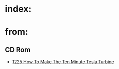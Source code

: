 
# index:

# from:
## CD Rom
- [1225 How To Make The Ten Minute Tesla Turbine](https://youtu.be/c9iZKUU6iSs)
